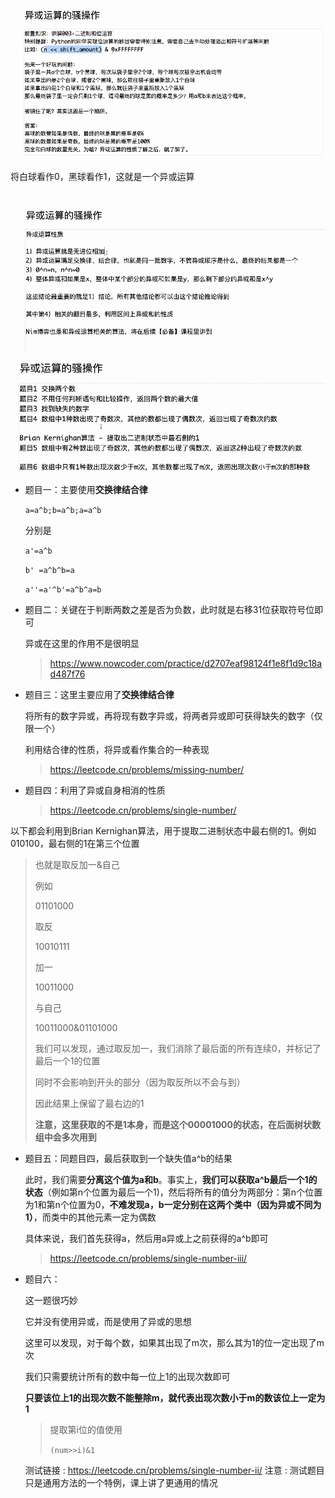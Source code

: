 ![image-20240919101938791](./assets/image-20240919101938791.png)

将白球看作0，黑球看作1，这就是一个异或运算

![image-20240919102012165](./assets/image-20240919102012165.png)





![image-20240919101824051](./assets/image-20240919101824051.png)

* 题目一：主要使用**交换律结合律**

  `a=a^b;b=a^b;a=a^b`

  分别是

  `a'=a^b`

  `b' =a^b^b=a`

  `a''=a'^b'=a^b^a=b`

* 题目二：关键在于判断两数之差是否为负数，此时就是右移31位获取符号位即可

  异或在这里的作用不是很明显

  > https://www.nowcoder.com/practice/d2707eaf98124f1e8f1d9c18ad487f76

* 题目三：这里主要应用了**交换律结合律**

  将所有的数字异或，再将现有数字异或，将两者异或即可获得缺失的数字（仅限一个）

  利用结合律的性质，将异或看作集合的一种表现

  > https://leetcode.cn/problems/missing-number/

* 题目四：利用了异或自身相消的性质

  > https://leetcode.cn/problems/single-number/

以下都会利用到Brian Kernighan算法，用于提取二进制状态中最右侧的1。例如010100，最右侧的1在第三个位置

> 也就是取反加一&自己
>
> 例如
>
> 01101000
>
> 取反
>
> 10010111
>
> 加一
>
> 10011000
>
> 与自己
>
> 10011000&01101000
>
> 我们可以发现，通过取反加一，我们消除了最后面的所有连续0，并标记了最后一个1的位置
>
> 同时不会影响到开头的部分（因为取反所以不会与到）
>
> 因此结果上保留了最右边的1
>
> **注意，这里获取的不是1本身，而是这个00001000的状态，在后面树状数组中会多次用到**

* 题目五：同题目四，最后获取到一个缺失值a^b的结果

  此时，我们需要**分离这个值为a和b**。事实上，**我们可以获取a^b最后一个1的状态**（例如第n个位置为最后一个1)，然后将所有的值分为两部分：第n个位置为1和第n个位置为0，**不难发现a，b一定分别在这两个类中（因为异或不同为1）**，而类中的其他元素一定为偶数

  具体来说，我们首先获得a，然后用a异或上之前获得的a^b即可

  > https://leetcode.cn/problems/single-number-iii/

* 题目六：

  这一题很巧妙

  它并没有使用异或，而是使用了异或的思想

  这里可以发现，对于每个数，如果其出现了m次，那么其为1的位一定出现了m次

  我们只需要统计所有的数中每一位上1的出现次数即可

  **只要该位上1的出现次数不能整除m，就代表出现次数小于m的数该位上一定为1**

  > 提取第i位的值使用
  >
  > `(num>>i)&1`

  测试链接 : https://leetcode.cn/problems/single-number-ii/
  注意 : 测试题目只是通用方法的一个特例，课上讲了更通用的情况



